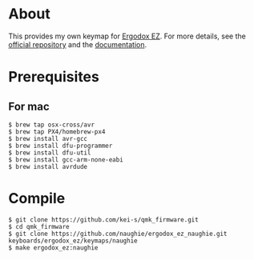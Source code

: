 # About

This provides my own keymap for [Ergodox EZ](https://ergodox-ez.com/).
For more details, see the [official repository](https://github.com/kei-s/qmk_firmware) and the [documentation](https://docs.qmk.fm/#/).

# Prerequisites

## For mac
```
$ brew tap osx-cross/avr
$ brew tap PX4/homebrew-px4
$ brew install avr-gcc
$ brew install dfu-programmer
$ brew install dfu-util
$ brew install gcc-arm-none-eabi
$ brew install avrdude
```

# Compile

```
$ git clone https://github.com/kei-s/qmk_firmware.git
$ cd qmk_firmware
$ git clone https://github.com/naughie/ergodox_ez_naughie.git keyboards/ergodox_ez/keymaps/naughie
$ make ergodox_ez:naughie
```

